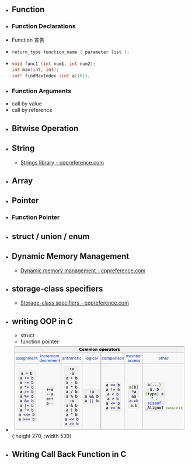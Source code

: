 - ## Function
- ### Function Declarations
- Function 宣告
- ```C
  return_type function_name ( parameter list );
  ```
- ```C
  void func1 (int num1, int num2);
  int max(int, int);
  int* findMaxIndex (int a[10]);
  ```
- ### Function Arguments
- call by value
- call by reference
- ## Bitwise Operation
- ## String
	- [Strings library - cppreference.com](https://en.cppreference.com/w/c/string)
- ## Array
- ## Pointer
- ### Function Pointer
- ## struct  / union / enum
- ## Dynamic Memory Management
	- [Dynamic memory management - cppreference.com](https://en.cppreference.com/w/c/memory)
- ## storage-class specifiers
	- [Storage-class specifiers - cppreference.com](https://en.cppreference.com/w/c/language/storage_duration)
- ## writing OOP in C
	- struct
	- function pointer
- ![image.png](../assets/image_1667227700073_0.png){:height 270, :width 539}
- ## Writing Call Back Function in C